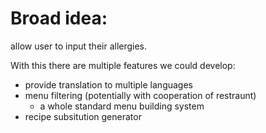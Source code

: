 # Broad idea:
allow user to input their allergies.

With this there are multiple features we could develop:
- provide translation to multiple languages
- menu filtering  (potentially with cooperation of restraunt)
	- a whole standard menu building system
- recipe subsitution generator

